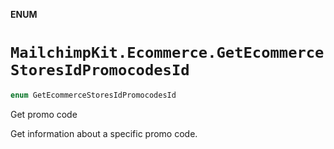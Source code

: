 **ENUM**

# `MailchimpKit.Ecommerce.GetEcommerceStoresIdPromocodesId`

```swift
enum GetEcommerceStoresIdPromocodesId
```

Get promo code

Get information about a specific promo code.
